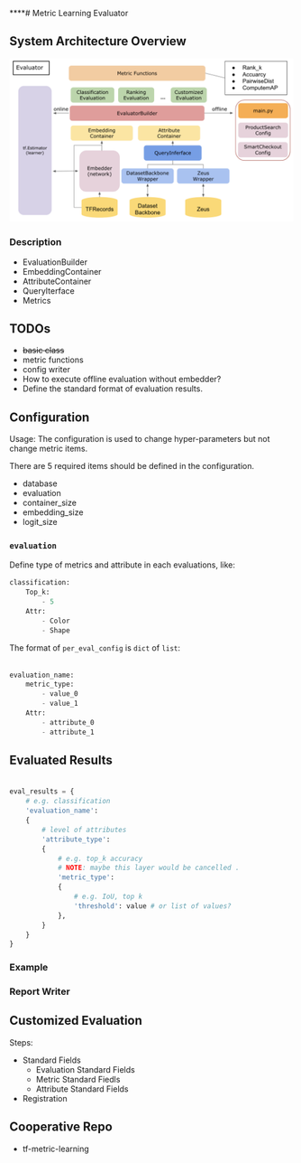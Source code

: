 ****# Metric Learning Evaluator

## System Architecture Overview

![](figures/tf-metric-evaluator_v0.2.png)

### Description
- EvaluationBuilder
- EmbeddingContainer
- AttributeContainer
- QueryIterface
- Metrics

## TODOs

- ~~basic class~~
- metric functions
- config writer
- How to execute offline evaluation without embedder?
- Define the standard format of evaluation results.

## Configuration

Usage:
     The configuration is used to change hyper-parameters but not change metric items.

There are 5 required items should be defined in the configuration.
- database
- evaluation
- container_size
- embedding_size
- logit_size


### `evaluation`

Define type of metrics and attribute in each evaluations, like:

```python
classification:
    Top_k:
        - 5
    Attr:
        - Color
        - Shape
```

The format of `per_eval_config` is `dict` of `list`:

```python

evaluation_name:
    metric_type:
        - value_0
        - value_1
    Attr:
        - attribute_0
        - attribute_1
```


## Evaluated Results

```python

eval_results = {
    # e.g. classification
    'evaluation_name':
    {
        # level of attributes
        'attribute_type':
        {
            # e.g. top_k accuracy
            # NOTE: maybe this layer would be cancelled .
            'metric_type':
            {
                # e.g. IoU, top k
                'threshold': value # or list of values?
            },
        }
    }
}

```

### Example

### Report Writer

## Customized Evaluation

Steps:

- Standard Fields
  - Evaluation Standard Fields
  - Metric Standard Fiedls
  - Attribute Standard Fields
- Registration


## Cooperative Repo
- tf-metric-learning

